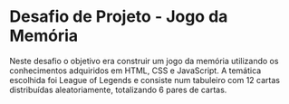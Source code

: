 # Desafio de Projeto - Jogo da Memória
Neste desafio o objetivo era construir um jogo da memória utilizando os conhecimentos adquiridos em HTML, CSS e JavaScript. A temática escolhida foi League of Legends e consiste num tabuleiro com 12 cartas distribuídas aleatoriamente, totalizando 6 pares de cartas.
